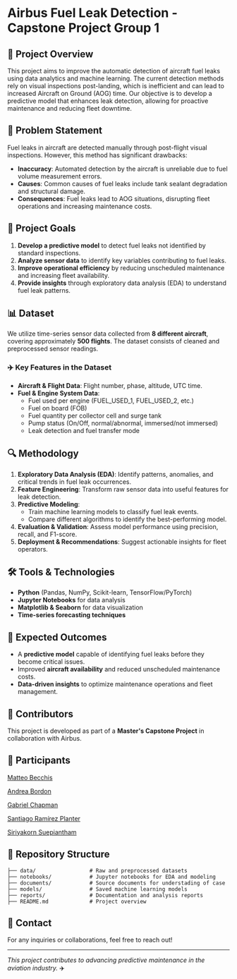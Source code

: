 # Airbus Fuel Leak Detection - Capstone Project Group 1

## 🚀 Project Overview
This project aims to improve the automatic detection of aircraft fuel leaks using data analytics and machine learning. The current detection methods rely on visual inspections post-landing, which is inefficient and can lead to increased Aircraft on Ground (AOG) time. Our objective is to develop a predictive model that enhances leak detection, allowing for proactive maintenance and reducing fleet downtime.

## 📌 Problem Statement
Fuel leaks in aircraft are detected manually through post-flight visual inspections. However, this method has significant drawbacks:
- **Inaccuracy**: Automated detection by the aircraft is unreliable due to fuel volume measurement errors.
- **Causes**: Common causes of fuel leaks include tank sealant degradation and structural damage.
- **Consequences**: Fuel leaks lead to AOG situations, disrupting fleet operations and increasing maintenance costs.

## 🎯 Project Goals
1. **Develop a predictive model** to detect fuel leaks not identified by standard inspections.
2. **Analyze sensor data** to identify key variables contributing to fuel leaks.
3. **Improve operational efficiency** by reducing unscheduled maintenance and increasing fleet availability.
4. **Provide insights** through exploratory data analysis (EDA) to understand fuel leak patterns.

## 📊 Dataset
We utilize time-series sensor data collected from **8 different aircraft**, covering approximately **500 flights**. The dataset consists of cleaned and preprocessed sensor readings.

### ✈️ Key Features in the Dataset
- **Aircraft & Flight Data**: Flight number, phase, altitude, UTC time.
- **Fuel & Engine System Data**:
  - Fuel used per engine (FUEL_USED_1, FUEL_USED_2, etc.)
  - Fuel on board (FOB)
  - Fuel quantity per collector cell and surge tank
  - Pump status (On/Off, normal/abnormal, immersed/not immersed)
  - Leak detection and fuel transfer mode

## 🔍 Methodology
1. **Exploratory Data Analysis (EDA)**: Identify patterns, anomalies, and critical trends in fuel leak occurrences.
2. **Feature Engineering**: Transform raw sensor data into useful features for leak detection.
3. **Predictive Modeling**:
   - Train machine learning models to classify fuel leak events.
   - Compare different algorithms to identify the best-performing model.
4. **Evaluation & Validation**: Assess model performance using precision, recall, and F1-score.
5. **Deployment & Recommendations**: Suggest actionable insights for fleet operators.

## 🛠️ Tools & Technologies
- **Python** (Pandas, NumPy, Scikit-learn, TensorFlow/PyTorch)
- **Jupyter Notebooks** for data analysis
- **Matplotlib & Seaborn** for data visualization
- **Time-series forecasting techniques**

## 📌 Expected Outcomes
- A **predictive model** capable of identifying fuel leaks before they become critical issues.
- Improved **aircraft availability** and reduced unscheduled maintenance costs.
- **Data-driven insights** to optimize maintenance operations and fleet management.

## 📜 Contributors
This project is developed as part of a **Master's Capstone Project** in collaboration with Airbus.

## 👥 Participants
[Matteo Becchis](https://github.com/mbecchis)

[Andrea Bordon](https://github.com/andrea-bordon)

[Gabriel Chapman](https://github.com/Gechz)

[Santiago Ramírez Planter](https://github.com/santiagoplanter)

[Siriyakorn Suepiantham](https://github.com/gssuepian)

## 📂 Repository Structure
```
├── data/                 # Raw and preprocessed datasets
├── notebooks/            # Jupyter notebooks for EDA and modeling
├── documents/            # Source documents for understading of case
├── models/               # Saved machine learning models
├── reports/              # Documentation and analysis reports
├── README.md             # Project overview
```

## 📧 Contact
For any inquiries or collaborations, feel free to reach out!

---
_This project contributes to advancing predictive maintenance in the aviation industry._ ✈️

